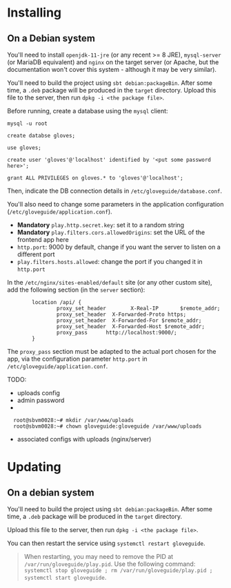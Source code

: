 # Installing

## On a Debian system

You'll need to install `openjdk-11-jre` (or any recent >= 8 JRE), `mysql-server` (or MariaDB equivalent) and `nginx` on the target server (or Apache, but the documentation won't cover this system - although it may be very similar).

You'll need to build the project using `sbt debian:packageBin`. After some time, a `.deb` package will be produced in the `target` directory. Upload this file to the server, then run `dpkg -i <the package file>`.

Before running, create a database using the `mysql` client:

```
mysql -u root

create databse gloves;

use gloves;

create user 'gloves'@'localhost' identified by '<put some password here>';

grant ALL PRIVILEGES on gloves.* to 'gloves'@'localhost';
```

Then, indicate the DB connection details in `/etc/gloveguide/database.conf`.

You'll also need to change some parameters in the application configuration (`/etc/gloveguide/application.conf`).
- **Mandatory** `play.http.secret.key`: set it to a random string
- **Mandatory** `play.filters.cors.allowedOrigins`: set the URL of the frontend app here
- `http.port`: 9000 by default, change if you want the server to listen on a different port
- `play.filters.hosts.allowed`: change the port if you changed it in `http.port`

In the `/etc/nginx/sites-enabled/default` site (or any other custom site), add the following section (in the `server` section):

```
        location /api/ {
                proxy_set_header        X-Real-IP       $remote_addr;
                proxy_set_header  X-Forwarded-Proto https;
                proxy_set_header  X-Forwarded-For $remote_addr;
                proxy_set_header  X-Forwarded-Host $remote_addr;
                proxy_pass      http://localhost:9000/;
        }
```

The `proxy_pass` section must be adapted to the actual port chosen for the app, via the configuration parameter `http.port` in `/etc/gloveguide/application.conf`.

TODO:
- uploads config
- admin password
- 
```
  root@sbvm0028:~# mkdir /var/www/uploads
  root@sbvm0028:~# chown gloveguide:gloveguide /var/www/uploads
```
- associated configs with uploads (nginx/server)

# Updating

## On a debian system

You'll need to build the project using `sbt debian:packageBin`. After some time, a `.deb` package will be produced in the `target` directory. 

Upload this file to the server, then run `dpkg -i <the package file>`.

You can then restart the service using `systemctl restart gloveguide`. 

> When restarting, you may need to remove the PID at `/var/run/gloveguide/play.pid`. Use the following command: `systemctl stop gloveguide ; rm /var/run/gloveguide/play.pid ; systemctl start gloveguide`.